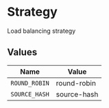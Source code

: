 # Strategy

Load balancing strategy


## Values

| Name          | Value         |
| ------------- | ------------- |
| `ROUND_ROBIN` | round-robin   |
| `SOURCE_HASH` | source-hash   |